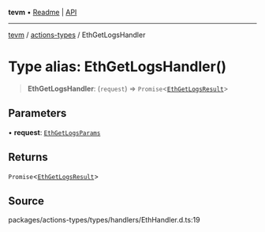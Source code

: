 **tevm** • [Readme](../../README.md) \| [API](../../modules.md)

***

[tevm](../../README.md) / [actions-types](../README.md) / EthGetLogsHandler

# Type alias: EthGetLogsHandler()

> **EthGetLogsHandler**: (`request`) => `Promise`\<[`EthGetLogsResult`](EthGetLogsResult.md)\>

## Parameters

• **request**: [`EthGetLogsParams`](EthGetLogsParams.md)

## Returns

`Promise`\<[`EthGetLogsResult`](EthGetLogsResult.md)\>

## Source

packages/actions-types/types/handlers/EthHandler.d.ts:19

